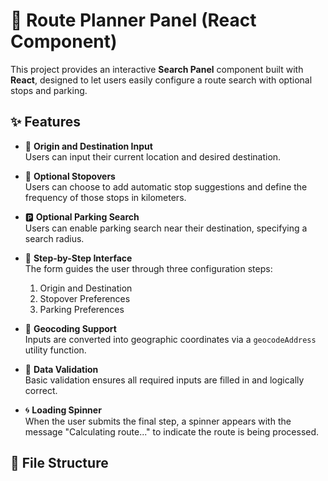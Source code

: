# 🚗 Route Planner Panel (React Component)

This project provides an interactive **Search Panel** component built with **React**, designed to let users easily configure a route search with optional stops and parking.

## ✨ Features

- 📍 **Origin and Destination Input**  
  Users can input their current location and desired destination.

- 🛑 **Optional Stopovers**  
  Users can choose to add automatic stop suggestions and define the frequency of those stops in kilometers.

- 🅿️ **Optional Parking Search**  
  Users can enable parking search near their destination, specifying a search radius.

- 🔄 **Step-by-Step Interface**  
  The form guides the user through three configuration steps:
  1. Origin and Destination
  2. Stopover Preferences
  3. Parking Preferences

- 🔎 **Geocoding Support**  
  Inputs are converted into geographic coordinates via a `geocodeAddress` utility function.

- 🧠 **Data Validation**  
  Basic validation ensures all required inputs are filled in and logically correct.

- 🌀 **Loading Spinner**  
  When the user submits the final step, a spinner appears with the message "Calculating route..." to indicate the route is being processed.

## 📁 File Structure

